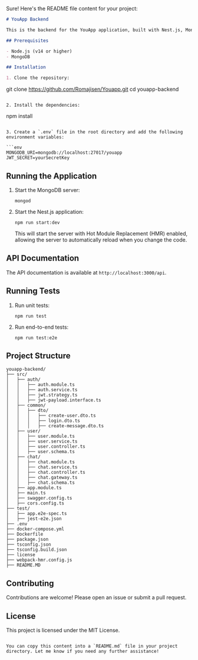 Sure! Here's the README file content for your project:

```markdown
# YouApp Backend

This is the backend for the YouApp application, built with Nest.js, MongoDB, and Node.js. It includes JWT authentication, real-time communication with Socket.io, and comprehensive API documentation with Swagger.

## Prerequisites

- Node.js (v14 or higher)
- MongoDB

## Installation

1. Clone the repository:

   ```
   git clone https://github.com/Romajisen/Youapp.git
   cd youapp-backend
   ```

2. Install the dependencies:

   ```
   npm install
   ```

3. Create a `.env` file in the root directory and add the following environment variables:

   ```env
   MONGODB_URI=mongodb://localhost:27017/youapp
   JWT_SECRET=yourSecretKey
   ```

## Running the Application

1. Start the MongoDB server:

   ```
   mongod
   ```

2. Start the Nest.js application:

   ```
   npm run start:dev
   ```

   This will start the server with Hot Module Replacement (HMR) enabled, allowing the server to automatically reload when you change the code.

## API Documentation

The API documentation is available at `http://localhost:3000/api`.

## Running Tests

1. Run unit tests:

   ```
   npm run test
   ```

2. Run end-to-end tests:

   ```
   npm run test:e2e
   ```

## Project Structure

```
youapp-backend/
├── src/
│   ├── auth/
│   │   ├── auth.module.ts
│   │   ├── auth.service.ts
│   │   ├── jwt.strategy.ts
│   │   ├── jwt-payload.interface.ts
│   ├── common/
│   │   ├── dto/
│   │   │   ├── create-user.dto.ts
│   │   │   ├── login.dto.ts
│   │   │   ├── create-message.dto.ts
│   ├── user/
│   │   ├── user.module.ts
│   │   ├── user.service.ts
│   │   ├── user.controller.ts
│   │   ├── user.schema.ts
│   ├── chat/
│   │   ├── chat.module.ts
│   │   ├── chat.service.ts
│   │   ├── chat.controller.ts
│   │   ├── chat.gateway.ts
│   │   ├── chat.schema.ts
│   ├── app.module.ts
│   ├── main.ts
│   ├── swagger.config.ts
│   ├── cors.config.ts
├── test/
│   ├── app.e2e-spec.ts
│   ├── jest-e2e.json
├── .env
├── docker-compose.yml
├── Dockerfile
├── package.json
├── tsconfig.json
├── tsconfig.build.json
├── license
├── webpack-hmr.config.js
├── README.MD
```

## Contributing

Contributions are welcome! Please open an issue or submit a pull request.

## License

This project is licensed under the MIT License.
```

You can copy this content into a `README.md` file in your project directory. Let me know if you need any further assistance!